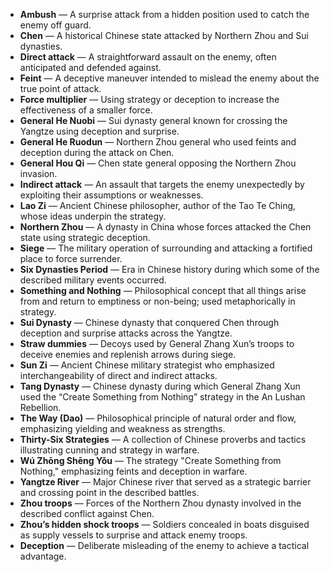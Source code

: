 - **Ambush** — A surprise attack from a hidden position used to catch the enemy off guard.  
- **Chen** — A historical Chinese state attacked by Northern Zhou and Sui dynasties.  
- **Direct attack** — A straightforward assault on the enemy, often anticipated and defended against.  
- **Feint** — A deceptive maneuver intended to mislead the enemy about the true point of attack.  
- **Force multiplier** — Using strategy or deception to increase the effectiveness of a smaller force.  
- **General He Nuobi** — Sui dynasty general known for crossing the Yangtze using deception and surprise.  
- **General He Ruodun** — Northern Zhou general who used feints and deception during the attack on Chen.  
- **General Hou Qi** — Chen state general opposing the Northern Zhou invasion.  
- **Indirect attack** — An assault that targets the enemy unexpectedly by exploiting their assumptions or weaknesses.  
- **Lao Zi** — Ancient Chinese philosopher, author of the Tao Te Ching, whose ideas underpin the strategy.  
- **Northern Zhou** — A dynasty in China whose forces attacked the Chen state using strategic deception.  
- **Siege** — The military operation of surrounding and attacking a fortified place to force surrender.  
- **Six Dynasties Period** — Era in Chinese history during which some of the described military events occurred.  
- **Something and Nothing** — Philosophical concept that all things arise from and return to emptiness or non-being; used metaphorically in strategy.  
- **Sui Dynasty** — Chinese dynasty that conquered Chen through deception and surprise attacks across the Yangtze.  
- **Straw dummies** — Decoys used by General Zhang Xun’s troops to deceive enemies and replenish arrows during siege.  
- **Sun Zi** — Ancient Chinese military strategist who emphasized interchangeability of direct and indirect attacks.  
- **Tang Dynasty** — Chinese dynasty during which General Zhang Xun used the “Create Something from Nothing” strategy in the An Lushan Rebellion.  
- **The Way (Dao)** — Philosophical principle of natural order and flow, emphasizing yielding and weakness as strengths.  
- **Thirty-Six Strategies** — A collection of Chinese proverbs and tactics illustrating cunning and strategy in warfare.  
- **Wú Zhōng Shēng Yǒu** — The strategy "Create Something from Nothing," emphasizing feints and deception in warfare.  
- **Yangtze River** — Major Chinese river that served as a strategic barrier and crossing point in the described battles.  
- **Zhou troops** — Forces of the Northern Zhou dynasty involved in the described conflict against Chen.  
- **Zhou’s hidden shock troops** — Soldiers concealed in boats disguised as supply vessels to surprise and attack enemy troops.  
- **Deception** — Deliberate misleading of the enemy to achieve a tactical advantage.
